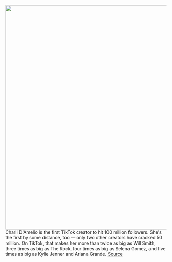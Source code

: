 <img src='https://cdn.vox-cdn.com/thumbor/UQBQz0JQzWk1dsKmr2BOVHbVAs4=/0x0:1998x3000/1200x800/filters:focal(734x391:1052x709)/cdn.vox-cdn.com/uploads/chorus_image/image/67841791/1206486671.jpg.0.jpg' width='700px' /><br/>
Charli D'Amelio is the first TikTok creator to hit 100 million followers. She's the first by some distance, too — only two other creators have cracked 50 million. On TikTok, that makes her more than twice as big as Will Smith, three times as big as The Rock, four times as big as Selena Gomez, and five times as big as Kylie Jenner and Ariana Grande.
<a href='https://www.theverge.com/2020/11/22/21571189/charli-damelio-100-million-tiktok-followers'> Source <a/>